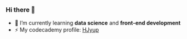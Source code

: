 ### Hi there 👋

- 🌱 I’m currently learning <strong>data science</strong> and <strong>front-end development</strong>
- ⚡ My codecademy profile: [HJyup](https://www.codecademy.com/profiles/HJyup)


